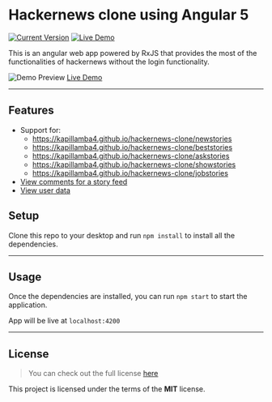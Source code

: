 # Hackernews clone using Angular 5

[![Current Version](https://img.shields.io/badge/version-1.0.0-green.svg)](https://github.com/kapillamba4/hackernews-clone) [![Live Demo](https://img.shields.io/badge/demo-online-green.svg)](https://kapillamba4.github.io/hackernews-clone)

This is an angular web app powered by RxJS that provides the most of the functionalities of hackernews without the login functionality.

![Demo Preview](https://i.imgur.com/mqhA4E8.png)
[Live Demo](https://kapillamba4.github.io/hackernews-clone)

---

## Features

* Support for:
  * https://kapillamba4.github.io/hackernews-clone/newstories
  * https://kapillamba4.github.io/hackernews-clone/beststories
  * https://kapillamba4.github.io/hackernews-clone/askstories
  * https://kapillamba4.github.io/hackernews-clone/showstories
  * https://kapillamba4.github.io/hackernews-clone/jobstories
* [View comments for a story feed](https://kapillamba4.github.io/hackernews-clone/item/16718285)
* [View user data](https://kapillamba4.github.io/hackernews-clone/user/joshuacc)

## Setup

Clone this repo to your desktop and run `npm install` to install all the dependencies.

---

## Usage

Once the dependencies are installed, you can run `npm start` to start the application.

App will be live at `localhost:4200`

---

## License

> You can check out the full license [here](https://github.com/kapillamba4/hackernews-clone/blob/master/LICENCE)

This project is licensed under the terms of the **MIT** license.
